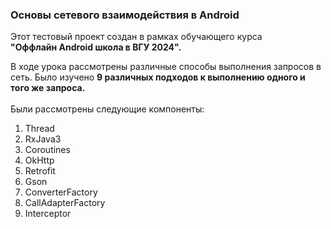 ### Основы сетевого взаимодействия в Android

Этот тестовый проект создан в рамках обучающего курса<br> <b>"Оффлайн Android школа в ВГУ 2024".</b>

В ходе урока рассмотрены различные способы выполнения запросов в сеть. Было изучено <b>9 различных подходов к выполнению одного и того же запроса.</b><br><br>
Были рассмотрены следующие компоненты:

1. Thread
2. RxJava3
3. Coroutines
4. OkHttp
5. Retrofit
6. Gson
7. ConverterFactory
8. CallAdapterFactory
9. Interceptor